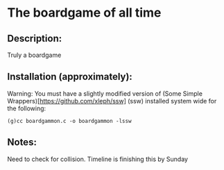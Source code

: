 # The boardgame of all time

## Description:
Truly a boardgame

## Installation (approximately):
Warning: You must have a slightly modified version of (Some Simple Wrappers)[https://github.com/xleph/ssw] (ssw) installed system wide for the following:

`(g)cc boardgammon.c -o boardgammon -lssw`

## Notes:
Need to check for collision.
Timeline is finishing this by Sunday
